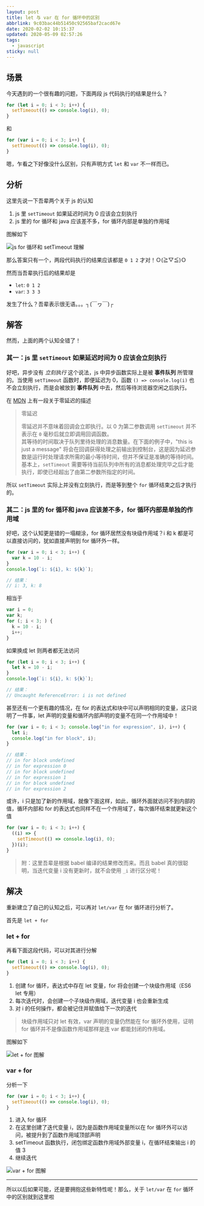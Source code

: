 ```yaml
---
layout: post
title: let 与 var 在 for 循环中的区别
abbrlink: 9c03bac44b51450c92565baf2cacd67e
date: 2020-02-02 10:15:37
updated: 2020-05-09 02:57:26
tags:
  - javascript
sticky: null
---
```


## 场景

今天遇到的一个很有趣的问题，下面两段 js 代码执行的结果是什么？

```js
for (let i = 0; i < 3; i++) {
  setTimeout(() => console.log(i), 0);
}
```

和

```js
for (var i = 0; i < 3; i++) {
  setTimeout(() => console.log(i), 0);
}
```

嗯，乍看之下好像没什么区别，只有声明方式 `let` 和 `var` 不一样而已。

## 分析

这里先说一下吾辈两个关于 js 的认知

1.  js 里 `setTimeout` 如果延迟时间为 0 应该会立刻执行
1.  js 里的 for 循环和 java 应该差不多，for 循环内部是单独的作用域

图解如下

![js for 循环和 setTimeout 理解](https://cdn.jsdelivr.net/gh/rxliuli/img-bed/20181227214410.png)

那么答案只有一个，两段代码执行的结果应该都是 `0 1 2` 才对！Ｏ(≧▽≦)Ｏ

然而当吾辈执行后的结果却是

- `let`: `0 1 2`
- `var`: `3 3 3`

发生了什么？吾辈表示很无语。。。┐(￣ヮ￣)┌

## 解答

然而，上面的两个认知全错了！

### 其一：js 里 `setTimeout` 如果延迟时间为 0 应该会立刻执行

好吧，异步没有 _立刻执行_ 这个说法，js 中异步函数实际上是被 **事件队列** 所管理的。当使用 `setTimeout` 函数时，即便延迟为 0，函数 `() => console.log(i)` 也不会立刻执行，而是会被放到 **事件队列** 中去，然后等待浏览器空闲之后执行。

在 [MDN](https://developer.mozilla.org/zh-CN/docs/Web/JavaScript/EventLoop#%E9%9B%B6%E5%BB%B6%E8%BF%9F) 上有一段关于零延迟的描述

> 零延迟
>
> 零延迟并不意味着回调会立即执行。以 0 为第二参数调用 `setTimeout` 并不表示在 `0` 毫秒后就立即调用回调函数。\
> 其等待的时间取决于队列里待处理的消息数量。在下面的例子中，"this is just a message" 将会在回调获得处理之前输出到控制台，这是因为延迟参数是运行时处理请求所需的最小等待时间，但并不保证是准确的等待时间。\
> 基本上，`setTimeout` 需要等待当前队列中所有的消息都处理完毕之后才能执行，即使已经超出了由第二参数所指定的时间。

所以 `setTimeout` 实际上并没有立刻执行，而是等到整个 `for` 循环结束之后才执行的。

### 其二：js 里的 for 循环和 java 应该差不多，for 循环内部是单独的作用域

好吧，这个认知更是错的一塌糊涂，for 循环居然没有块级作用域？i 和 k 都是可以直接访问的，犹如直接声明到 for 循环外一样。

```js
for (var i = 0; i < 3; i++) {
  var k = 10 - i;
}
console.log(`i: ${i}, k: ${k}`);

// 结果：
// i: 3, k: 8
```

相当于

```js
var i = 0;
var k;
for (; i < 3; ) {
  k = 10 - i;
  i++;
}
```

如果换成 let 则两者都无法访问

```js
for (let i = 0; i < 3; i++) {
  let k = 10 - i;
}
console.log(`i: ${i}, k: ${k}`);

// 结果：
// Uncaught ReferenceError: i is not defined
```

甚至还有一个更有趣的情况，在 for 的表达式和块中可以声明相同的变量，这只说明了一件事，let 声明的变量和循环内部声明的变量不在同一个作用域中！

```js
for (var i = 0; i < 3; console.log("in for expression", i), i++) {
  let i;
  console.log("in for block", i);
}

// 结果：
// in for block undefined
// in for expression 0
// in for block undefined
// in for expression 1
// in for block undefined
// in for expression 2
```

或许，i 只是加了新的作用域，就像下面这样，如此，循环外面就访问不到内部的值，循环内部和 for 的表达式也同样不在一个作用域了，每次循环结束就更新这个值

```js
for (var i = 0; i < 3; i++) {
  ((i) => {
    setTimeout(() => console.log(i), 0);
  })(i);
}
```

> 附：这里吾辈是根据 babel 编译的结果修改而来。而且 babel 真的很聪明，当迭代变量 i 没有更新时，就不会使用 `_i` 进行区分呢！

## 解决

重新建立了自己的认知之后，可以再对 `let/var` 在 for 循环进行分析了。

首先是 `let + for`

### let + for

再看下面这段代码，可以对其进行分解

```js
for (let i = 0; i < 3; i++) {
  setTimeout(() => console.log(i), 0);
}
```

1.  创建 for 循环，表达式中存在 let 变量，for 将会创建一个块级作用域（ES6 let 专用）
1.  每次迭代时，会创建一个子块级作用域，迭代变量 i 也会重新生成
1.  对 i 的任何操作，都会被记住并赋值给下一次的迭代

> 块级作用域只对 let 有效，var 声明的变量仍然能在 for 循环外使用，证明 for 循环并不是像函数作用域那样是连 var 都能封闭的作用域。

图解如下

![let + for 图解](https://cdn.jsdelivr.net/gh/rxliuli/img-bed/20181227212650.png)

### var + for

分析一下

```js
for (var i = 0; i < 3; i++) {
  setTimeout(() => console.log(i), 0);
}
```

1.  进入 for 循环
1.  在这里创建了迭代变量 i，因为是函数作用域变量所以在 for 循环外可以访问，被提升到了函数作用域顶部声明
1.  setTimeout 函数执行，闭包绑定函数作用域外部变量 i，在循环结束输出 i 的值 3
1.  继续迭代

![var + for 图解](https://cdn.jsdelivr.net/gh/rxliuli/img-bed/20181227213014.png)

---

所以以后如果可能，还是要拥抱这些新特性呢！那么，关于 `let/var` 在 `for` 循环中的区别就到这里啦
